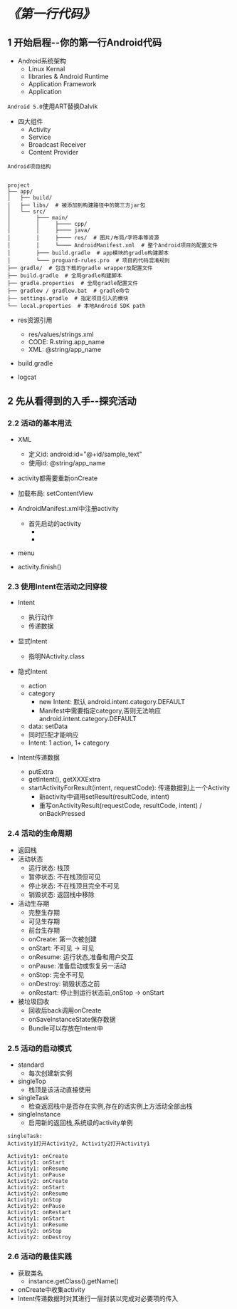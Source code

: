 *《第一行代码》*
================

## 1 开始启程--你的第一行Android代码

- Android系统架构
    - Linux Kernal
    - libraries & Android Runtime
    - Application Framework
    - Application

`Android 5.0`使用ART替换Dalvik

- 四大组件
    - Activity
    - Service
    - Broadcast Receiver
    - Content Provider

```
Android项目结构


project
├── app/
│   ├── build/
│   ├── libs/  # 被添加到构建路径中的第三方jar包
│   └── src/
│        ├─── main/
│        │     ├──── cpp/
│        │     ├──── java/
│        │     ├──── res/  # 图片/布局/字符串等资源
│        │     └──── AndroidManifest.xml  # 整个Android项目的配置文件
│        ├─── build.gradle  # app模块的gradle构建脚本
│        └─── proguard-rules.pro  # 项目的代码混淆规则
├── gradle/  # 包含下载的gradle wrapper及配置文件
├── build.gradle  # 全局gradle构建脚本
├── gradle.properties  # 全局gradle配置文件
├── gradlew / gradlew.bat  # gradle命令
├── settings.gradle  # 指定项目引入的模块
└── local.properties  # 本地Android SDK path
```

- res资源引用
    - res/values/strings.xml
    - CODE: R.string.app_name
    - XML: @string/app_name

- build.gradle

- logcat

## 2 先从看得到的入手--探究活动

### 2.2 活动的基本用法

- XML
    - 定义id: android:id="@+id/sample_text"
    - 使用id: @string/app_name

- activity都需要重新onCreate
- 加载布局: setContentView
- AndroidManifest.xml中注册activity
    - 首先启动的activity
        - <action android:name="android.intent.action.MAIN" />
        - <category android:name="android.intent.category.LAUNCHER" />
- menu
- activity.finish()

### 2.3 使用Intent在活动之间穿梭

- Intent
    - 执行动作
    - 传递数据

- 显式Intent
    - 指明NActivity.class
- 隐式Intent
    - action
    - category
        - new Intent: 默认 android.intent.category.DEFAULT
        - Manifest中需要指定category,否则无法响应android.intent.category.DEFAULT
    - data: setData
    - 同时匹配才能响应
    - Intent: 1 action, 1+ category
- Intent传递数据
    - putExtra
    - getIntent(), getXXXExtra
    - startActivityForResult(intent, requestCode): 传递数据到上一个Activity
        - 新activity中调用setResult(resultCode, intent)
        - 重写onActivityResult(requestCode, resultCode, intent) / onBackPressed

### 2.4 活动的生命周期

- 返回栈
- 活动状态
    - 运行状态: 栈顶
    - 暂停状态: 不在栈顶但可见
    - 停止状态: 不在栈顶且完全不可见
    - 销毁状态: 返回栈中移除
- 活动生存期
    - 完整生存期
    - 可见生存期
    - 前台生存期
    - onCreate: 第一次被创建
    - onStart: 不可见 -> 可见
    - onResume: 运行状态,准备和用户交互
    - onPause: 准备启动或恢复另一活动
    - onStop: 完全不可见
    - onDestroy: 销毁状态之前
    - onRestart: 停止到运行状态前,onStop -> onStart
- 被垃圾回收
    - 回收后back调用onCreate
    - onSaveInstanceState保存数据
    - Bundle可以存放在Intent中

### 2.5 活动的启动模式

- standard
    - 每次创建新实例
- singleTop
    - 栈顶是该活动直接使用
- singleTask
    - 检查返回栈中是否存在实例,存在的话实例上方活动全部出栈
- singleInstance
    - 启用新的返回栈,系统级的activity单例

```
singleTask:
Activity1打开Activity2, Activity2打开Activity1

Activity1: onCreate
Activity1: onStart
Activity1: onResume
Activity1: onPause
Activity2: onCreate
Activity2: onStart
Activity2: onResume
Activity1: onStop
Activity2: onPause
Activity1: onRestart
Activity1: onStart
Activity1: onResume
Activity2: onStop
Activity2: onDestroy
```

### 2.6 活动的最佳实践

- 获取类名
    - instance.getClass().getName()
- onCreate中收集activity
- Intent传递数据时对其进行一层封装以完成对必要项的传入
